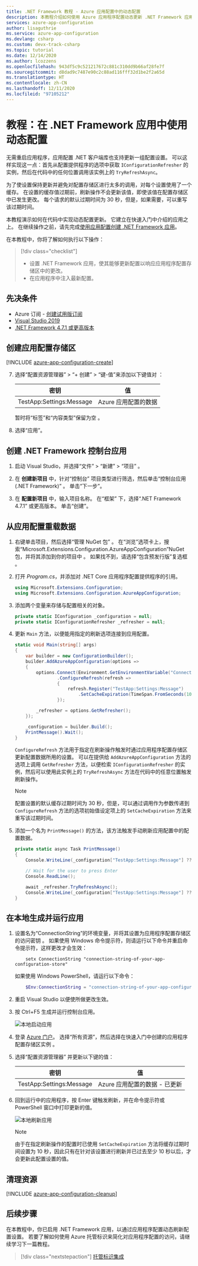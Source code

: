 ```yaml
---
title: .NET Framework 教程 - Azure 应用配置中的动态配置
description: 本教程介绍如何使用 Azure 应用程序配置动态更新 .NET Framework 应用的配置数据。
services: azure-app-configuration
author: lisaguthrie
ms.service: azure-app-configuration
ms.devlang: csharp
ms.custom: devx-track-csharp
ms.topic: tutorial
ms.date: 12/14/2020
ms.author: lcozzens
ms.openlocfilehash: 943df5c9c521217672c881c310dd9b66af28fe7f
ms.sourcegitcommit: d8dad9c7487e90c2c88ad116fff32d1be2f2a65d
ms.translationtype: HT
ms.contentlocale: zh-CN
ms.lasthandoff: 12/11/2020
ms.locfileid: "97105212"
---
```

# <a name="tutorial-use-dynamic-configuration-in-a-net-framework-app"></a>教程：在 .NET Framework 应用中使用动态配置

无需重启应用程序，应用配置 .NET 客户端库也支持更新一组配置设置。 可以这样实现这一点：首先从配置提供程序的选项中获取 `IConfigurationRefresher` 的实例，然后在代码中的任何位置调用该实例上的 `TryRefreshAsync`。

为了使设置保持更新并避免对配置存储区进行太多的调用，对每个设置使用了一个缓存。 在设置的缓存值过期前，刷新操作不会更新该值，即使该值在配置存储区中已发生更改。 每个请求的默认过期时间为 30 秒，但是，如果需要，可以重写该过期时间。

本教程演示如何在代码中实现动态配置更新。 它建立在快速入门中介绍的应用之上。 在继续操作之前，请先完成[使用应用配置创建 .NET Framework 应用](./quickstart-dotnet-app.md)。

在本教程中，你将了解如何执行以下操作：

> [!div class="checklist"]
> * 设置 .NET Framework 应用，使其能够更新配置以响应应用程序配置存储区中的更改。
> * 在应用程序中注入最新配置。
## <a name="prerequisites"></a>先决条件

- Azure 订阅 - [创建试用版订阅](https://www.microsoft.com/china/azure/index.html?fromtype=cn)
- [Visual Studio 2019](https://visualstudio.microsoft.com/vs)
- [.NET Framework 4.7.1 或更高版本](https://dotnet.microsoft.com/download)

## <a name="create-an-app-configuration-store"></a>创建应用配置存储区

[!INCLUDE [azure-app-configuration-create](../../includes/azure-app-configuration-create.md)]

7. 选择“配置资源管理器” > “+ 创建” > “键-值”来添加以下键值对    ：

    | 密钥 | 值 |
    |---|---|
    | TestApp:Settings:Message | Azure 应用配置的数据 |

    暂时将“标签”和“内容类型”保留为空   。

8. 选择“应用”。 

## <a name="create-a-net-framework-console-app"></a>创建 .NET Framework 控制台应用

1. 启动 Visual Studio，并选择“文件” > “新建” > “项目”    。

1. 在 **创建新项目** 中，针对“控制台”  项目类型进行筛选，然后单击“控制台应用(.NET Framework)”  。 单击“下一步”。 

1. 在 **配置新项目** 中，输入项目名称。 在“框架”  下，选择“.NET Framework 4.7.1”  或更高版本。 单击“创建”。 

## <a name="reload-data-from-app-configuration"></a>从应用配置重载数据
1. 右键单击项目，然后选择“管理 NuGet 包”  。 在“浏览”选项卡上，搜索“Microsoft.Extensions.Configuration.AzureAppConfiguration”NuGet 包，并将其添加到你的项目中   。 如果找不到，请选择“包含预发行版”复选框  。

1. 打开 *Program.cs*，并添加对 .NET Core 应用程序配置提供程序的引用。

    ```csharp
    using Microsoft.Extensions.Configuration;
    using Microsoft.Extensions.Configuration.AzureAppConfiguration;
    ```

1. 添加两个变量来存储与配置相关的对象。

    ```csharp
    private static IConfiguration _configuration = null;
    private static IConfigurationRefresher _refresher = null;
    ```

1. 更新 `Main` 方法，以便能用指定的刷新选项连接到应用配置。

    ```csharp
    static void Main(string[] args)
    {
        var builder = new ConfigurationBuilder();
        builder.AddAzureAppConfiguration(options =>
        {
            options.Connect(Environment.GetEnvironmentVariable("ConnectionString"))
                    .ConfigureRefresh(refresh =>
                    {
                        refresh.Register("TestApp:Settings:Message")
                            .SetCacheExpiration(TimeSpan.FromSeconds(10));
                    });

            _refresher = options.GetRefresher();
        });

        _configuration = builder.Build();
        PrintMessage().Wait();
    }
    ```
    `ConfigureRefresh` 方法用于指定在刷新操作触发时通过应用程序配置存储区更新配置数据所用的设置。 可以在提供给 `AddAzureAppConfiguration` 方法的选项上调用 `GetRefresher` 方法，以便检索 `IConfigurationRefresher` 的实例，然后可以使用此实例上的 `TryRefreshAsync` 方法在代码中的任意位置触发刷新操作。

    > [!NOTE]
    > 配置设置的默认缓存过期时间为 30 秒，但是，可以通过调用作为参数传递到 `ConfigureRefresh` 方法的选项初始值设定项上的 `SetCacheExpiration` 方法来重写该过期时间。

1. 添加一个名为 `PrintMessage()` 的方法，该方法触发手动刷新应用配置中的配置数据。

    ```csharp
    private static async Task PrintMessage()
    {
        Console.WriteLine(_configuration["TestApp:Settings:Message"] ?? "Hello world!");

        // Wait for the user to press Enter
        Console.ReadLine();

        await _refresher.TryRefreshAsync();
        Console.WriteLine(_configuration["TestApp:Settings:Message"] ?? "Hello world!");
    }
    ```

## <a name="build-and-run-the-app-locally"></a>在本地生成并运行应用

1. 设置名为“ConnectionString”的环境变量，并将其设置为应用程序配置存储区的访问密钥  。 如果使用 Windows 命令提示符，则请运行以下命令并重启命令提示符，这样更改才会生效：

    ```console
        setx ConnectionString "connection-string-of-your-app-configuration-store"
    ```

    如果使用 Windows PowerShell，请运行以下命令：

    ```powershell
        $Env:ConnectionString = "connection-string-of-your-app-configuration-store"
    ```

1. 重启 Visual Studio 以便使所做更改生效。 

1. 按 Ctrl+F5 生成并运行控制台应用。

    ![本地启动应用](./media/dotnet-app-run.png)

1. 登录 [Azure 门户](https://portal.azure.cn)。 选择“所有资源”，然后选择在快速入门中创建的应用程序配置存储区实例  。

1. 选择“配置资源管理器”  并更新以下键的值：

    | 密钥 | 值 |
    |---|---|
    | TestApp:Settings:Message | Azure 应用配置的数据 - 已更新 |

1. 回到运行中的应用程序，按 Enter 键触发刷新，并在命令提示符或 PowerShell 窗口中打印更新的值。

    ![本地刷新应用](./media/dotnet-app-run-refresh.png)
    
    > [!NOTE]
    > 由于在指定刷新操作的配置时已使用 `SetCacheExpiration` 方法将缓存过期时间设置为 10 秒，因此只有在针对该设置进行刷新并已过去至少 10 秒以后，才会更新此配置设置的值。

## <a name="clean-up-resources"></a>清理资源

[!INCLUDE [azure-app-configuration-cleanup](../../includes/azure-app-configuration-cleanup.md)]

## <a name="next-steps"></a>后续步骤

在本教程中，你已启用 .NET Framework 应用，以通过应用程序配置动态刷新配置设置。 若要了解如何使用 Azure 托管标识来简化对应用程序配置的访问，请继续学习下一篇教程。

> [!div class="nextstepaction"]
> [托管标识集成](./howto-integrate-azure-managed-service-identity.md)
